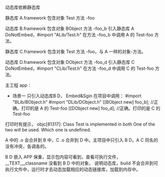

动态库依赖静态库


静态库 A.framework
包含对象 Test 方法 -foo

动态库 B.framework
包含对象 BObject 方法 -foo_b
引入静态库 A DoNotEmbed，#import "ALib/Test.h"
在方法 -foo_b 中调用 A 的 Test-foo 方法。

静态库 C.framework
包含对象 Test 方法 -foo，与 A 一样的对象-方法。

动态库 D.framework
包含对象 DObject 方法 -foo_d
引入静态库 C DoNotEmbed，#import "CLib/Test.h"
在方法 -foo_d 中调用 C 的 Test-foo 方法。



主工程 app：
* 场景一
只引入动态库B D， Embed&Sgin
在项目中调用：
\#import "BLib/BObject.h"
\#import "DLib/DObject.h"
[[BObject new] foo_b]; //正确。打印的是 A 的 Test-foo
[[DObject new] foo_d]; //正确。打印的是 C 的 Test-foo

打印时有提示，
objc[81317]: Class Test is implemented in both
One of the two will be used. Which one is undefined.

A 中的 .o 会合并到 B 中，C .o 合并到 D 中。主项目中只引入 B D，A C 同名的没有冲突，各调各的。

B D 嵌入 APP 保重，显示包内容可看到，查看可执行文件，__TEXT,__classname 没看到 B D 中的对象，
说明动态库，build 不会合并到可执行文件中，运行时才去动态加载相应的动态链接库，加载到内存中。















